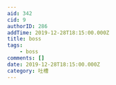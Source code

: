```yaml
---
aid: 342
cid: 9
authorID: 286
addTime: 2019-12-28T18:15:00.000Z
title: boss
tags:
    - boss
comments: []
date: 2019-12-28T18:15:00.000Z
category: 吐槽
---
```



